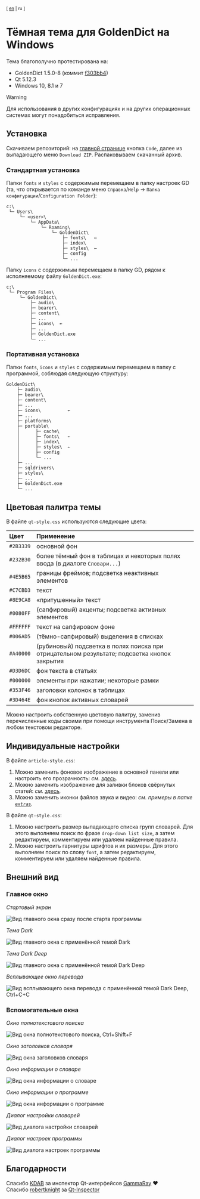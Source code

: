 <sup>[ [en](https://github.com/yozhic/GoldenDict-Full-Dark-Theme/tree/main) | ru ]</sup>  
# Тёмная тема для GoldenDict на Windows
Тема благополучно протестирована на:  

- GoldenDict 1.5.0-8 (коммит [f303bb4](https://github.com/goldendict/goldendict/commit/f303bb4accea2de7afdeeab2c31aa7ccc1ff2ebc))  
- Qt 5.12.3  
- Windows 10, 8.1 и 7  

> [!WARNING]  
> Для использования в других конфигурациях и на других операционных системах могут понадобиться исправления.  

## Установка

Скачиваем репозиторий: на [главной странице](https://github.com/yozhic/GoldenDict-Full-Dark-Theme) кнопка `Code`, далее из выпадающего меню `Download ZIP`. Распаковываем скачанный архив.  

### Стандартная установка

Папки `fonts` и `styles` с содержимым перемещаем в папку настроек GD (та, что открывается по команде меню `Справка`/`Help` → `Папка конфигурации`/`Configuration Folder`):  

```
c:\
 └─ Users\
     └─ <user>\
         └─ AppData\
             └─ Roaming\
                 └─ GoldenDict\
                     ├─ fonts\   ←
                     ├─ index\
                     ├─ styles\  ←
                     ├─ config
                     └─ ...
```

Папку `icons` с содержимым перемещаем в папку GD, рядом к исполняемому файлу `GoldenDict.exe`:  

```
c:\
 └─ Program Files\
     └─ GoldenDict\
         ├─ audio\
         ├─ bearer\
         ├─ content\
         ├─ ...
         ├─ icons\  ←
         ├─ ...
         ├─ GoldenDict.exe
         └─ ...
```

### Портативная установка

Папки `fonts`, `icons` и `styles` с содержимым перемещаем в папку с программой, соблюдая следующую структуру:  

```
GoldenDict\
    ├─ audio\
    ├─ bearer\
    ├─ content\
    ├─ ...
    ├─ icons\          ←
    ├─ ...
    ├─ platforms\
    ├─ portable\
    │      ├─ cache\
    │      ├─ fonts\   ←
    │      ├─ index\
    │      ├─ styles\  ←
    │      ├─ config
    │      └─ ...
    ├─ ...
    ├─ sqldrivers\
    ├─ styles\
    ├─ ...
    ├─ GoldenDict.exe
    └─ ...
```


## Цветовая палитра темы

В файле `qt-style.css` используются следующие цвета:  

Цвет      | Применение
:-------- | :-----------
`#2B3339` | основной фон  
`#232B30` | более тёмный фон в таблицах и некоторых полях ввода (в диалоге `Словари...`)  
`#4E5B65` | границы фреймов; подсветка неактивных элементов  
`#C7CBD3` | текст  
`#8E9CA8` | «притушенный» текст  
`#0080FF` | (сапфировый) акценты; подсветка активных элементов  
`#FFFFFF` | текст на сапфировом фоне  
`#006AD5` | (тёмно-сапфировый) выделения в списках  
`#A40000` | (рубиновый) подсветка в полях поиска при отрицательном результате; подсветка кнопок закрытия  
`#D3D6DC` | фон текста в статьях  
`#000000` | элементы при нажатии; некоторые рамки  
`#353F46` | заголовки колонок в таблицах  
`#3D464E` | фон кнопок активных словарей  

Можно настроить собственную цветовую палитру, заменив перечисленные коды своими при помощи инструмента Поиск/Замена в любом текстовом редакторе.  


## Индивидуальные настройки

В файле `article-style.css`:  

1. Можно заменить фоновое изображение в основной панели или настроить его прозрачность: _см. [здесь](https://github.com/yozhic/GoldenDict-Full-Dark-Theme/blob/main/GoldenDict/styles/Dark/article-style.css#L76)._  
2. Можно заменить изображение для заливки блоков свёрнутых статей: _см. [здесь](https://github.com/yozhic/GoldenDict-Full-Dark-Theme/blob/main/GoldenDict/styles/Dark/article-style.css#L348)._  
3. Можно заменить иконки файлов звука и видео: _см. примеры в папке [`extras`](https://github.com/yozhic/GoldenDict-Full-Dark-Theme/tree/main/GoldenDict/extras)._  

В файле `qt-style.css`:  

1. Можно настроить размер выпадающего списка групп словарей. Для этого выполняем поиск по фразе `drop-down list size`, а затем редактируем, комментируем или удаляем найденные правила.  
2. Можно настроить гарнитуры шрифтов и их размеры. Для этого выполняем поиск по слову `font`, а затем редактируем, комментируем или удаляем найденные правила.  


## Внешний вид
### Главное окно

_Стартовый экран_  

![Вид главного окна сразу после старта программы](https://github.com/yozhic/GoldenDict-Full-Dark-Theme/blob/main/screenshots/GD_WIN_DARK_THEME_WELCOME.png)  

_Тема Dark_  

![Вид главного окна с применённой темой Dark](https://github.com/yozhic/GoldenDict-Full-Dark-Theme/blob/main/screenshots/GD_WIN_DARK_THEME.png)  

_Тема Dark Deep_  

![Вид главного окна с применённой темой Dark Deep](https://github.com/yozhic/GoldenDict-Full-Dark-Theme/blob/main/screenshots/GD_WIN_DARK_DEEP_THEME.png)  

_Всплывающее окно перевода_  

![Вид всплывающего окна перевода с применённой темой Dark Deep, Ctrl+C+C](https://github.com/yozhic/GoldenDict-Full-Dark-Theme/blob/main/screenshots/GD_WIN_DARK_THEME_SCAN_POPUP.png)  

### Вспомогательные окна

_Окно полнотекстового поиска_  

![Вид окна полнотекстового поиска, Ctrl+Shift+F](https://github.com/yozhic/GoldenDict-Full-Dark-Theme/blob/main/screenshots/GD_WIN_DARK_THEME_FTS.png)  

_Окно заголовков словаря_  

![Вид окна заголовков словаря](https://github.com/yozhic/GoldenDict-Full-Dark-Theme/blob/main/screenshots/GD_WIN_DARK_THEME_Dic_Headwords.png)  

_Окно информации о словаре_  

![Вид окна информации о словаре](https://github.com/yozhic/GoldenDict-Full-Dark-Theme/blob/main/screenshots/GD_WIN_DARK_THEME_About_Dic.png)  

_Окно информации о программе_  

![Вид окна информации о программе](https://github.com/yozhic/GoldenDict-Full-Dark-Theme/blob/main/screenshots/GD_WIN_DARK_THEME_About.png)  

_Диалог настройки словарей_  

![Вид диалога настройки словарей](https://github.com/yozhic/GoldenDict-Full-Dark-Theme/blob/main/screenshots/GD_WIN_DARK_THEME_Dicts.png)  

_Диалог настроек программы_  

![Вид диалога настроек программы](https://github.com/yozhic/GoldenDict-Full-Dark-Theme/blob/main/screenshots/GD_WIN_DARK_THEME_Prefs.png)  


## Благодарности

Спасибо [KDAB](https://github.com/KDAB) за инспектор Qt-интерфейсов [GammaRay](https://github.com/KDAB/GammaRay) ❤  
Спасибо [robertknight](https://github.com/robertknight) за [Qt-Inspector](https://github.com/robertknight/Qt-Inspector)  
